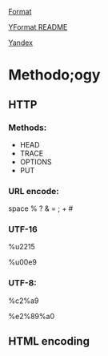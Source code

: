 [Format](https://github.com/gusevna/format-README)

<a target=_blank href="https://github.com/gusevna/format-README">YFormat README</a>

<a target=_blank href="http://www.yandex.ru">Yandex</a>

# Methodo;ogy
## HTTP
### Methods:
* HEAD
* TRACE
* OPTIONS
* PUT
### URL encode:
space % ? & = ; + #

### UTF-16
%u2215

%u00e9

### UTF-8:
%c2%a9

%e2%89%a0


## HTML encoding




